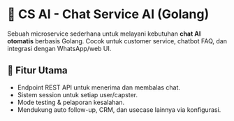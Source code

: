 # 🧠 CS AI - Chat Service AI (Golang)

Sebuah microservice sederhana untuk melayani kebutuhan **chat AI otomatis** berbasis Golang. Cocok untuk customer service, chatbot FAQ, dan integrasi dengan WhatsApp/web UI.

## 🚀 Fitur Utama

- Endpoint REST API untuk menerima dan membalas chat.
- Sistem session untuk setiap user/capster.
- Mode testing & pelaporan kesalahan.
- Mendukung auto follow-up, CRM, dan usecase lainnya via konfigurasi.
